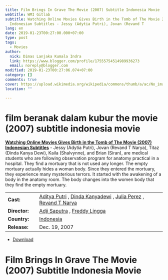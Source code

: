 ```yaml
---
title: Film Brings In Grave The Movie (2007) Subtitle Indonesia Movie
webtitle: WMI Gitlab
subtitle: Watching Online Movies Gives Birth in the Tomb of The Movie 2007)
  Indonesian Subtitles - Jessy (Adytia Putri), Jovan (Revand T
lang: en
date: 2019-01-23T00:27:00.000+07:00
type: post
tags:
  - Movies
author:
  nick: Dimas Lanjaka Kumala Indra
  link: https://www.blogger.com/profile/17555754514989936273
  email: noreply@blogger.com
modified: 2019-01-23T00:27:06.074+07:00
category: []
comments: true
cover: https://upload.wikimedia.org/wikipedia/commons/thumb/a/ac/No_image_available.svg/2048px-No_image_available.svg.png
location: ""

---
```


<h1 for="title" class="notranslate">film beranak dalam kubur the movie (2007) subtitle indonesia  movie</h1>  <div>  <div class="entry-content entry-content-single" itemprop="description">  <p> <span class="notranslate"> <strong><a href="http://web-manajemen.blogspot.com/p/search.html?q=beranak%20dalam%20kubur%20the%20movie%202007">Watching Online Movies Gives Birth in the Tomb of The Movie (2007) Indonesian Subtitles</a></strong> - Jessy (Adytia Putri), Jovan (Revand T Narya), Titaz (Dinda Kanya Dewi), Kaila (Shalvynne), and Brian (Siran), are medical students who are following observation program for anatomy practical in a hospital.</span> <span class="notranslate"> They find a mortuary that is not used any longer.</span> <span class="notranslate"> The empty mortuary actually hides a woman body.</span> <span class="notranslate"> Since they entered the mortuary, they experience many mysterious terrors.</span> <span class="notranslate"> It started with the awakening of a body in the anatomy room.</span> <span class="notranslate"> The body changes into the women body that they find the empty mortuary.</span> </p>  <table>  <tbody><tr>  <td width="20%"> <span class="notranslate"> <strong>Cast:</strong></span> </td>  <td> <span class="notranslate"> <span><span><a href="http://web-manajemen.blogspot.com/p/search.html?q=cast%20aditya%20putri" rel="tag">Aditya Putri</a></span></span> , <span><span><a href="http://web-manajemen.blogspot.com/p/search.html?q=cast%20dinda%20kanyadewi" rel="tag">Dinda Kanyadewi</a></span></span> , <span><span><a href="http://web-manajemen.blogspot.com/p/search.html?q=cast%20julia%20perez" rel="tag">Julia Perez</a></span></span> , <span><span><a href="http://web-manajemen.blogspot.com/p/search.html?q=cast%20revand%20t%20narya" rel="tag">Revand T Narya</a></span></span></span> </td>  </tr>  <tr>  <td width="20%"> <span class="notranslate"> <strong>Director:</strong></span> </td>  <td> <span class="notranslate"> <span><span><a href="http://web-manajemen.blogspot.com/p/search.html?q=director%20adji%20saputra" rel="tag">Adji Saputra</a></span></span> , <span><span><a href="http://web-manajemen.blogspot.com/p/search.html?q=director%20freddy%20lingga" rel="tag">Freddy Lingga</a></span></span></span> </td>  </tr>  <tr>  <td width="20%"> <span class="notranslate"> <strong>Country:</strong></span> </td>  <td> <span class="notranslate"> <span><a href="http://web-manajemen.blogspot.com/p/search.html?q=country%20indonesia" rel="tag">Indonesia</a></span></span> </td>  </tr>  <tr>  <td width="20%"> <span class="notranslate"> <strong>Release:</strong></span> </td>  <td><time itemprop="dateCreated" datetime="2007-12-19T00:00:00+00:00"><span class="notranslate"> <span>Dec. 19, 2007</span></span> </time></td>  </tr>  </tbody></table>  <p></p>  <div id="download" class="gmr-download-wrap clearfix"><ul class="list-inline gmr-download-list clearfix"><li> <a href="https://dimaslanjaka.github.io/page/safelink.html?url=aHR0cDovL2xpbmtzaHJpbmsubmV0LzdVd2RZYg==" class="button" rel="nofollow" target="_blank" title="Download link 1 Breed In Grave The Movie (2007)"><span class="icon_download" aria-hidden="true"></span></a> <span class="notranslate"> <a href="https://dimaslanjaka.github.io/page/safelink.html?url=aHR0cDovL2xpbmtzaHJpbmsubmV0LzdVd2RZYg==" class="button" rel="nofollow" target="_blank" title="Download link 1 Breed In Grave The Movie (2007)">Download</a></span> </li></ul></div>  <div class="gmr-grid idmuvi-core"><div class="row grid-container"><div class="clearfix"></div></div></div>  </div>  <h1 for="title"> <span class="notranslate"> Film Brings In Grave The Movie (2007) Subtitle Indonesia Movie</span> </h1>  </div>  <script src="https://codepen.io/dimaslanjaka/pen/aQRrbR.js"></script>  
